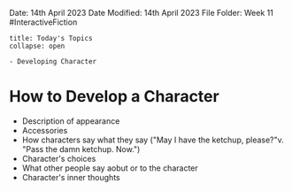 Date: 14th April 2023
Date Modified: 14th April 2023
File Folder: Week 11
#InteractiveFiction 

```ad-abstract
title: Today's Topics
collapse: open

- Developing Character

```

# How to Develop a Character

- Description of appearance
- Accessories
- How characters say what they say ("May I have the ketchup, please?"v. "Pass the damn ketchup. Now.")
- Character's choices
- What other people say aobut or to the character
- Character's inner thoughts



